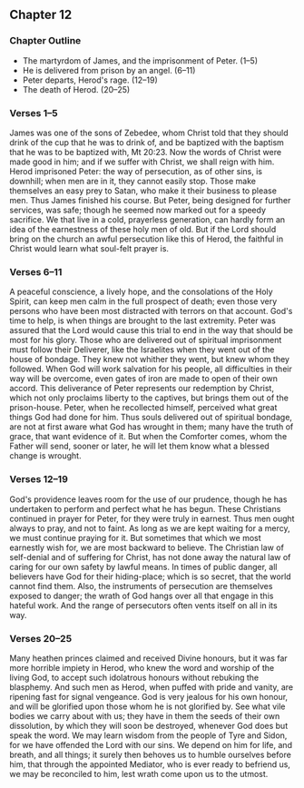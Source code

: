 ## Chapter 12

### Chapter Outline

- The martyrdom of James, and the imprisonment of Peter. (1–5)
- He is delivered from prison by an angel. (6–11)
- Peter departs, Herod's rage. (12–19)
- The death of Herod. (20–25)

### Verses 1–5

James was one of the sons of Zebedee, whom Christ told that they should drink of the cup that he was to drink of, and be baptized with the baptism that he was to be baptized with, Mt 20:23. Now the words of Christ were made good in him; and if we suffer with Christ, we shall reign with him. Herod imprisoned Peter: the way of persecution, as of other sins, is downhill; when men are in it, they cannot easily stop. Those make themselves an easy prey to Satan, who make it their business to please men. Thus James finished his course. But Peter, being designed for further services, was safe; though he seemed now marked out for a speedy sacrifice. We that live in a cold, prayerless generation, can hardly form an idea of the earnestness of these holy men of old. But if the Lord should bring on the church an awful persecution like this of Herod, the faithful in Christ would learn what soul-felt prayer is.

### Verses 6–11

A peaceful conscience, a lively hope, and the consolations of the Holy Spirit, can keep men calm in the full prospect of death; even those very persons who have been most distracted with terrors on that account. God's time to help, is when things are brought to the last extremity. Peter was assured that the Lord would cause this trial to end in the way that should be most for his glory. Those who are delivered out of spiritual imprisonment must follow their Deliverer, like the Israelites when they went out of the house of bondage. They knew not whither they went, but knew whom they followed. When God will work salvation for his people, all difficulties in their way will be overcome, even gates of iron are made to open of their own accord. This deliverance of Peter represents our redemption by Christ, which not only proclaims liberty to the captives, but brings them out of the prison-house. Peter, when he recollected himself, perceived what great things God had done for him. Thus souls delivered out of spiritual bondage, are not at first aware what God has wrought in them; many have the truth of grace, that want evidence of it. But when the Comforter comes, whom the Father will send, sooner or later, he will let them know what a blessed change is wrought.

### Verses 12–19

God's providence leaves room for the use of our prudence, though he has undertaken to perform and perfect what he has begun. These Christians continued in prayer for Peter, for they were truly in earnest. Thus men ought always to pray, and not to faint. As long as we are kept waiting for a mercy, we must continue praying for it. But sometimes that which we most earnestly wish for, we are most backward to believe. The Christian law of self-denial and of suffering for Christ, has not done away the natural law of caring for our own safety by lawful means. In times of public danger, all believers have God for their hiding-place; which is so secret, that the world cannot find them. Also, the instruments of persecution are themselves exposed to danger; the wrath of God hangs over all that engage in this hateful work. And the range of persecutors often vents itself on all in its way.

### Verses 20–25

Many heathen princes claimed and received Divine honours, but it was far more horrible impiety in Herod, who knew the word and worship of the living God, to accept such idolatrous honours without rebuking the blasphemy. And such men as Herod, when puffed with pride and vanity, are ripening fast for signal vengeance. God is very jealous for his own honour, and will be glorified upon those whom he is not glorified by. See what vile bodies we carry about with us; they have in them the seeds of their own dissolution, by which they will soon be destroyed, whenever God does but speak the word. We may learn wisdom from the people of Tyre and Sidon, for we have offended the Lord with our sins. We depend on him for life, and breath, and all things; it surely then behoves us to humble ourselves before him, that through the appointed Mediator, who is ever ready to befriend us, we may be reconciled to him, lest wrath come upon us to the utmost.

